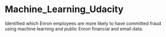 # Machine_Learning_Udacity

Identified which Enron employees are more likely to have committed fraud using machine learning and public Enron financial and email data.
